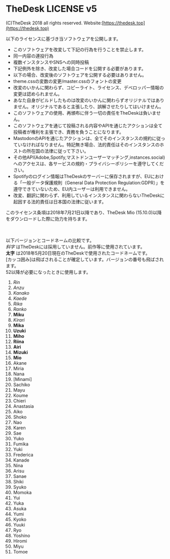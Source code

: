 # TheDesk LICENSE v5

(C)TheDesk 2018 all rights reserved. Website:[https://thedesk.top](https://thedesk.top)

以下のライセンスに基づき当ソフトウェアを公開します。  
 - このソフトウェアを改変して下記の行為を行うことを禁止します。
  - 同一内容の連投行為
  - 複数インスタンスやSNSへの同時投稿
 - 下記例外を除き、改変した場合コードを公開する必要があります。
 - 以下の場合、改変後のソフトウェアを公開する必要はありません。
  - theme.cssの変数の変更/master.cssのフォントの変更
 - 改変のいかんに関わらず、コピーライト、ライセンス、デベロッパー情報の変更は認められません。
 - あなた自身がビルドしたものは改変のいかんに関わらずオリジナルではありません。オリジナルであると主張したり、誤解させたりしてはいけません。
 - このソフトウェアの使用、再頒布に伴う一切の責任をTheDeskは負いません。
 - このソフトウェアを通じて投稿される内容やAPIを通じたアクションは全て投稿者が権利を主張でき、責務を負うことになります。
 - MastodonのAPIを通じたアクションは、全てそのインスタンスの規約に従っていなければなりません。特記無き場合、法的責任はそのインスタンスのホストの所在国の法律に従って下さい。
 - その他API(Adobe,Spotify,マストドンユーザーマッチング,instances.social)へのアクセスは、各サービスの規約・プライバシーポリシーを遵守してください。
 - Spotifyのログイン情報はTheDeskのサーバーに保存されますが、EUにおける「一般データ保護規則（General Data Protection Regulation:GDPR）」を遵守できていないため、EU内ユーザーは利用できません。
 - 改変、翻訳に関わらず、利用しているインスタンスに関わらないTheDeskに起因する法的責任は日本国の法律に従います。  
 
 このライセンス条項は2018年7月21日以降であり、TheDesk Mio (15.10.0)以降をダウンロードした際に効力を持ちます。  
   
　
  
以下バージョンとコードネームの比較です。  
_斜字_ はTheDeskには採用していません。前作等に使用されています。  
__太字__ は2018年5月20日現在のTheDeskで使用されたコードネームです。  
[カッコ囲み]は飛ばされることが確定しています。バージョンの番号も飛ばされます。  
52以降が必要になったときに使用します。  
1. _Rin_
1. _Anzu_
1. _Kanako_
1. _Kaede_
1. _Rika_
1. _Ranko_
1. __Miku__
1. _Kirari_
1. __Mika__
1. __Uzuki__
1. __Miho__
1. __Riina__
1. __Airi__
1. __Mizuki__
1. __Mio__
1. Akane
1. Miria
1. Nana
1. [Minami]
1. Sachiko
1. Mayu
1. Koume
1. Chieri
1. Anastasia
1. Aiko
1. Shoko
1. Nao
1. Karen
1. Sae
1. Yuko
1. Fumika
1. Yuki
1. Frederica
1. Kanade
1. Nina
1. Arisu
1. Sanae
1. Shiki
1. Syuko
1. Momoka
1. Yui
1. Yuka
1. Asuka
1. Yumi
1. Kyoko
1. Yuuki
1. Ryo
1. Yoshino
1. Hiromi
1. Miyu
1. Tomoe